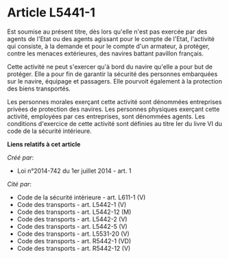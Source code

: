 # Article L5441-1

Est soumise au présent titre, dès lors qu'elle n'est pas exercée par des agents de l'Etat ou des agents agissant pour le
compte de l'Etat, l'activité qui consiste, à la demande et pour le compte d'un armateur, à protéger, contre les menaces
extérieures, des navires battant pavillon français.

Cette activité ne peut s'exercer qu'à bord du navire qu'elle a pour but de protéger. Elle a pour fin de garantir la sécurité
des personnes embarquées sur le navire, équipage et passagers. Elle pourvoit également à la protection des biens transportés.

Les personnes morales exerçant cette activité sont dénommées entreprises privées de protection des navires. Les personnes
physiques exerçant cette activité, employées par ces entreprises, sont dénommées agents. Les conditions d'exercice de cette
activité sont définies au titre Ier du livre VI du code de la sécurité intérieure.

**Liens relatifs à cet article**

_Créé par_:

  - Loi n°2014-742 du 1er juillet 2014 - art. 1

_Cité par_:

  - Code de la sécurité intérieure - art. L611-1 (V)
  - Code des transports - art. L5442-1 (V)
  - Code des transports - art. L5442-12 (M)
  - Code des transports - art. L5442-2 (V)
  - Code des transports - art. L5442-5 (V)
  - Code des transports - art. L5531-20 (V)
  - Code des transports - art. R5442-1 (VD)
  - Code des transports - art. R5442-12 (V)
